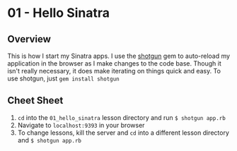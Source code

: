 # 01 - Hello Sinatra

## Overview

This is how I start my Sinatra apps.  I use the [shotgun](https://github.com/rtomayko/shotgun) gem to auto-reload my application in the browser as I make changes to the code base.  Though it isn't really necessary, it does make iterating on things quick and easy. To use shotgun, just `gem install shotgun`

## Cheet Sheet

1. `cd` into the `01_hello_sinatra` lesson directory and run `$ shotgun app.rb`
1. Navigate to `localhost:9393` in your browser
1. To change lessons, kill the server and `cd` into a different lesson directory and `$ shotgun app.rb`
